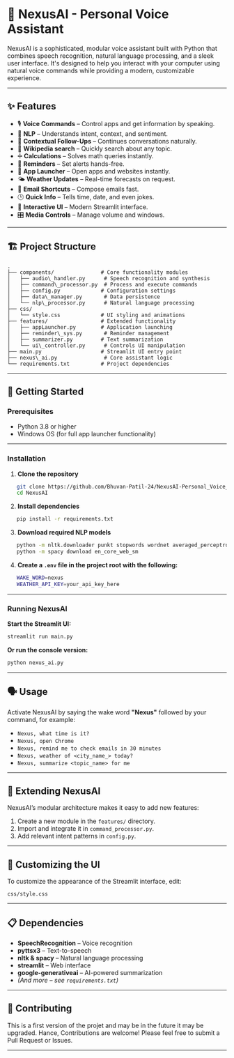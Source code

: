 # 🎤 NexusAI - Personal Voice Assistant

NexusAI is a sophisticated, modular voice assistant built with Python that combines speech recognition, natural language processing, and a sleek user interface. It's designed to help you interact with your computer using natural voice commands while providing a modern, customizable experience.

---

## ✨ Features

- 🎙️ **Voice Commands** – Control apps and get information by speaking.
- 🧠 **NLP** – Understands intent, context, and sentiment.
- 🔄 **Contextual Follow-Ups** – Continues conversations naturally.
- 📝 **Wikipedia search** – Quickly search about any topic.
- ➗ **Calculations** – Solves math queries instantly.
- 🔔 **Reminders** – Set alerts hands-free.
- 🚀 **App Launcher** – Open apps and websites instantly.
- 🌤️ **Weather Updates** – Real-time forecasts on request.
- 📧 **Email Shortcuts** – Compose emails fast.
- 🕒 **Quick Info** – Tells time, date, and even jokes.
- 🎨 **Interactive UI** – Modern Streamlit interface.
- 🎛️ **Media Controls** – Manage volume and windows.

---

## 🏗️ Project Structure

```
.
├── components/               # Core functionality modules
│   ├── audio\_handler.py      # Speech recognition and synthesis
│   ├── command\_processor.py  # Process and execute commands
│   ├── config.py             # Configuration settings
│   ├── data\_manager.py       # Data persistence
│   └── nlp\_processor.py      # Natural language processing
├── css/
│   └── style.css             # UI styling and animations
├── features/                 # Extended functionality
│   ├── appLauncher.py        # Application launching
│   ├── reminder\_sys.py       # Reminder management
│   ├── summarizer.py         # Text summarization
│   └── ui\_controller.py      # Controls UI manipulation
├── main.py                   # Streamlit UI entry point
├── nexus\_ai.py               # Core assistant logic
└── requirements.txt          # Project dependencies
```

---

## 🚀 Getting Started

### Prerequisites

- Python 3.8 or higher
- Windows OS (for full app launcher functionality)

---

### Installation

1. **Clone the repository**

```bash
   git clone https://github.com/Bhuvan-Patil-24/NexusAI-Personal_Voice_Assistance.git
   cd NexusAI
```

2. **Install dependencies**

```bash
   pip install -r requirements.txt
```

3. **Download required NLP models**

```bash
   python -m nltk.downloader punkt stopwords wordnet averaged_perceptron_tagger maxent_ne_chunker words
   python -m spacy download en_core_web_sm
```

4. **Create a `.env` file in the project root with the following:**

```bash
   WAKE_WORD=nexus
   WEATHER_API_KEY=your_api_key_here
```
---

### Running NexusAI

**Start the Streamlit UI:**

```bash
streamlit run main.py
```

**Or run the console version:**

```bash
python nexus_ai.py
```

---

## 🗣️ Usage

Activate NexusAI by saying the wake word **"Nexus"** followed by your command, for example:

* `Nexus, what time is it?`
* `Nexus, open Chrome`
* `Nexus, remind me to check emails in 30 minutes`
* `Nexus, weather of <city_name_> today?`
* `Nexus, summarize <topic_name> for me`

---

## 🧩 Extending NexusAI

NexusAI’s modular architecture makes it easy to add new features:

1. Create a new module in the `features/` directory.
2. Import and integrate it in `command_processor.py`.
3. Add relevant intent patterns in `config.py`.

---

## 🎨 Customizing the UI

To customize the appearance of the Streamlit interface, edit:

```
css/style.css
```

---

## 📋 Dependencies

* **SpeechRecognition** – Voice recognition
* **pyttsx3** – Text-to-speech
* **nltk & spacy** – Natural language processing
* **streamlit** – Web interface
* **google-generativeai** – AI-powered summarization
* *(And more – see `requirements.txt`)*

---

## 🤝 Contributing

This is a first version of the projet and may be in the future it may be upgraded.
Hance, Contributions are welcome! Please feel free to submit a Pull Request or Issues.

---
